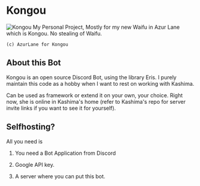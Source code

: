 # Kongou
![Kongou](https://azurlane.koumakan.jp/w/images/6/68/Kongou.png)
My Personal Project, Mostly for my new Waifu in Azur Lane which is Kongou. No stealing of Waifu. 

`(c) AzurLane for Kongou`

## About this Bot
Kongou is an open source Discord Bot, using the library Eris. I purely maintain this code as a hobby when I want to rest on working with Kashima. 

Can be used as framework or extend it on your own, your choice. Right now, she is online in Kashima's home (refer to Kashima's repo for server invite links if you want to see it for yourself).

## Selfhosting?
All you need is

1. You need a Bot Application from Discord

2. Google API key.

3. A server where you can put this bot.

